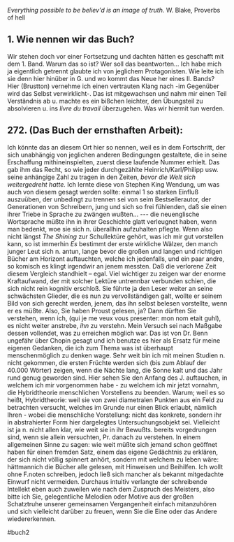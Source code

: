 *Everything possible to be believ'd is an image of truth.* W. Blake, Proverbs of hell

## 1. Wie nennen wir das Buch?
Wir stehen doch vor einer Fortsetzung und dachten hätten es geschafft mit dem 1. Band. Warum das so ist? Wer soll das beantworten... Ich habe mich ja eigentlich getrennt glaubte ich von jeglichem Protagonisten. Wie leite ich sie denn hier hinüber in G. und wo kommt das Neue her eines II. Bands? Hier (Brustton) vernehme ich einen vertrauten Klang nach -im Gegenüber wird das Selbst verwirklicht-. Das ist mitgewachsen und nahm mir einen Teil Verständnis ab u. machte es ein bißchen leichter, den Übungsteil zu absolvieren u. ins *livre du travail* überzugehen. Was wir hiermit tun werden. 

## 272. (Das Buch der ernsthaften Arbeit):
Ich könnte das an diesem Ort hier so nennen, weil es in dem Fortschritt, der sich unabhängig von jeglichen anderen Bedingungen gestaltete, die in seine Erschaffung mithineinspielten, zuerst diese laufende Nummer erhielt. Das gab ihm das Recht, so wie jeder durchgezählte Heinrich/Karl/Philipp usw. seine anhängige Zahl zu tragen in den Zeiten, *bevor die Welt sich weitergedreht hatte.* Ich lernte diese von Stephen King Wendung, um was auch von diesem gesagt werden sollte: einmal 1 so starken Einfluß auszuüben, der unbedingt zu trennen sei von seim Bestsellerautor, der Generationen von Schreibern, jung und sich so frei fühlenden, daß sie einen ihrer Triebe in Sprache zu zwängen wußten... --- die neuenglische Wortsprache müßte ihn in ihrer Geschichte glatt verleugnet haben, wenn man bedenkt, woe sie sich n. überallhin aufzuhalten pflegte. Wenn also nicht längst *The Shining* zur Schullektüre gehört, was ich mir gut vorstellen kann, so ist immerhin *Es* bestimmt der erste wirkliche Wälzer, den manch junger Leut sich n. antun, lange bevor die großen und langen und richtigen Bücher am Horizont auftauchten, welche ich jedenfalls, und ein paar andre, so komisch es klingt irgendwir an jenem messten. Daß die verlorene Zeit diesem Vergleich standhielt – egal. Viel wichtiger zu zeigen war der enorme Kraftaufwand, der mit solcher Lektüre untrennbar verbunden schien, die sich nicht rein kognitiv erschloß. Sie führte ja den Leser weiter an seine schwächsten Glieder, die es nun zu vervollständigen galt, wollte er seinem Bild von sich gerecht werden, jenem, das ihn selbst belesen vorstellte, wenn er es müßte. Also, Sie haben Proust gelesen, ja? Dann dürften Sie verstehen, wenn ich, (qui je me veux vous presenter: mon nom etait guhl), es nicht weiter anstrebe, *ihn* zu verstehn. Mein Versuch sei nach Maßgabe dessen vollendet, was zu erreichen möglich war. Das ist von Dr. Benn ungefähr über Chopin gesagt und ich benutze es hier als Ersatz für meine eigenen Gedanken, die ich zum Thema was ist überhaupt menschenmöglich zu denken wage. Sehr weit bin ich mit meinen Studien n. nicht gekommen, die ersten Früchte werden sich (bis zum Ablauf der 40.000 Wörter) zeigen, wenn die Nächte lang, die Sonne kalt und das Jahr rund genug geworden sind. Hier sehen Sie den Anfang des J. auftauchen, in welchem ich mir vorgenommen habe - zu welchem ich mir jetzt vornahm, die Hybridtheorie menschlichen Vorstellens zu beenden. Warum; weil es so heißt, Hybridtheorie: weil sie von zwei diametralen Punkten aus ein Feld zu betrachten versucht, welches im Grunde nur einen Blick erlaubt, nämlich Ihren - wobei die menschliche Vorstellung: nicht das konkrete, sondern ihr in abstrahierter Form hier dargelegtes Untersuchungsobjekt sei. Vielleicht ist ja n. nicht allen klar, wie weit sie in ihr Bewußts. bereits vorgedrungen sind, wenn sie allein versuchten, Pr. danach zu verstehen. In einem allgemeinen Sinne zu sagen: wie weit müßte sich jemand schon geöffnet haben für einen fremden Satz, einem das eigene Gedächtnis zu erklären, der sich nicht völlig spinnert anhört, sondern mit welchem zu leben wäre: hättmannich die Bücher alle gelesen, mit Hinweisen und Beihilfen. Ich wollt ohne F.noten schreiben, jedoch ließ sich mancher als bekannt mitgedachte Einwurf nicht vermeiden. Durchaus intuitiv verlangte der schreibende Intellekt eben auch zuweilen wie nach dem Zuspruch des Meisters, also bitte ich Sie, gelegentliche Melodien oder Motive aus der großen Schatztruhe unserer gemeinsamen Vergangenheit einfach mitanzuhören und sich vielleicht darüber zu freuen, wenn Sie die Eine oder das Andere wiedererkennen.

#buch2